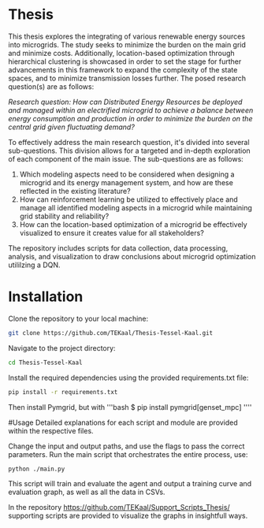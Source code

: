 # Thesis

This thesis explores the integrating of various renewable energy sources into microgrids. The study seeks to minimize the burden on the main grid and minimize costs. Additionally, location-based optimization through hierarchical clustering is showcased in order to set the stage for further advancements in this framework to expand the complexity of the state spaces, and to minimize transmission losses further. The posed research question(s) are as follows: 

*Research question: How can Distributed Energy Resources be deployed and managed within an electrified microgrid to achieve a balance between energy consumption and production in order to minimize the burden on the central grid given fluctuating demand?*

To effectively address the main research question, it's divided into several sub-questions. This division allows for a targeted and in-depth exploration of each component of the main issue. The sub-questions are as follows:
1. Which modeling aspects need to be considered when designing a microgrid and its energy management system, and how are these reflected in the existing literature?
2. How can reinforcement learning be utilized to effectively place and manage all identified modeling aspects in a microgrid while maintaining grid stability and reliability?
3. How can the location-based optimization of a microgrid be effectively visualized to ensure it creates value for all stakeholders?



The repository includes scripts for data collection, data processing, analysis, and visualization to draw conclusions about microgrid optimization utililzing a DQN. 

# Installation
Clone the repository to your local machine:
```bash
git clone https://github.com/TEKaal/Thesis-Tessel-Kaal.git
```

Navigate to the project directory:
```bash
cd Thesis-Tessel-Kaal
```

Install the required dependencies using the provided requirements.txt file:
```bash
pip install -r requirements.txt
```

Then install Pymgrid, but with 
'''bash
$ pip install pymgrid[genset_mpc]
''''

#Usage
Detailed explanations for each script and module are provided within the respective files. 

Change the input and output paths, and use the flags to pass the correct parameters. Run the main script that orchestrates the entire process, use:
```bash
python ./main.py
```

This script will train and evaluate the agent and output a training curve and evaluation graph, as well as all the data in CSVs. 

In the repository https://github.com/TEKaal/Support_Scripts_Thesis/ supporting scripts are provided to visualize the graphs in insightfull ways. 
